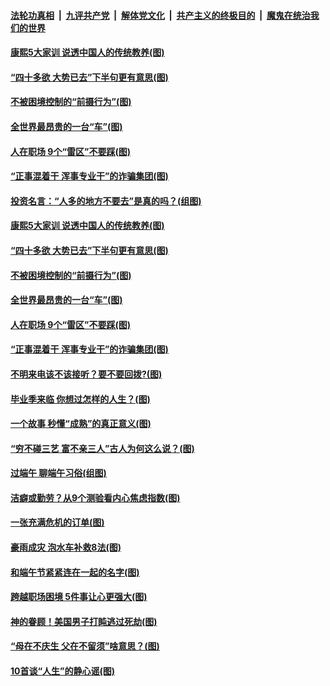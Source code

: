 

####  [法轮功真相](../../../../basic/blob/master/README.md?t=06272231) &nbsp;|&nbsp; [九评共产党](../../../../9ping.md/blob/master/README.md?t=06272231) &nbsp;|&nbsp; [解体党文化](../../../../jtdwh.md/blob/master/README.md?t=06272231)  &nbsp;|&nbsp; [共产主义的终极目的](../../../../gczydzjmd.md/blob/master/README.md?t=06272231) &nbsp;|&nbsp; [魔鬼在统治我们的世界](../../../../mgztzwmdsj.md/blob/master/README.md?t=06272231) 

#### [康熙5大家训 说透中国人的传统教养(图)](../pages/p8/937696.md?t=06272231) 

#### [“四十多欲 大势已去”下半句更有意思(图)](../pages/p8/937811.md?t=06272231) 

#### [不被困境控制的“前摄行为”(图)](../pages/p8/937145.md?t=06272231) 

#### [全世界最昂贵的一台“车”(图)](../pages/p8/937477.md?t=06272231) 

#### [人在职场 9个“雷区”不要踩(图)](../pages/p8/937766.md?t=06272231) 

#### [“正事混着干 浑事专业干”的诈骗集团(图)](../pages/p8/937732.md?t=06272231) 

#### [投资名言：“人多的地方不要去”是真的吗？(组图)](../pages/p8/937855.md?t=06272231) 

#### [康熙5大家训 说透中国人的传统教养(图)](../pages/p8/937696.md?t=06272231) 

#### [“四十多欲 大势已去”下半句更有意思(图)](../pages/p8/937811.md?t=06272231) 

#### [不被困境控制的“前摄行为”(图)](../pages/p8/937145.md?t=06272231) 

#### [全世界最昂贵的一台“车”(图)](../pages/p8/937477.md?t=06272231) 

#### [人在职场 9个“雷区”不要踩(图)](../pages/p8/937766.md?t=06272231) 

#### [“正事混着干 浑事专业干”的诈骗集团(图)](../pages/p8/937732.md?t=06272231) 

#### [不明来电该不该接听？要不要回拨?(图)](../pages/p8/936929.md?t=06272231) 

#### [毕业季来临 你想过怎样的人生？(图)](../pages/p8/937661.md?t=06272231) 

#### [一个故事 秒懂“成熟”的真正意义(图)](../pages/p8/936405.md?t=06272231) 

#### [“穷不碰三艺 富不亲三人”古人为何这么说？(图)](../pages/p8/937602.md?t=06272231) 

#### [过端午 聊端午习俗(组图)](../pages/p8/937246.md?t=06272231) 

#### [洁癖或勤劳？从9个测验看内心焦虑指数(图)](../pages/p8/937558.md?t=06272231) 

#### [一张充满危机的订单(图)](../pages/p8/936981.md?t=06272231) 

#### [豪雨成灾 泡水车补救8法(图)](../pages/p8/937526.md?t=06272231) 

#### [和端午节紧紧连在一起的名字(图)](../pages/p8/937448.md?t=06272231) 

#### [跨越职场困境 5件事让心更强大(图)](../pages/p8/937375.md?t=06272231) 

#### [神的眷顾！美国男子打盹逃过死劫(图)](../pages/p8/936985.md?t=06272231) 

#### [“母在不庆生 父在不留须”啥意思？(图)](../pages/p8/937234.md?t=06272231) 

#### [10首谈“人生”的静心谣(图)](../pages/p8/936965.md?t=06272231) 

